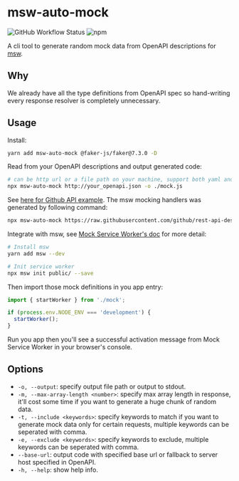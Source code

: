 # msw-auto-mock

![GitHub Workflow Status](https://img.shields.io/github/workflow/status/zoubingwu/msw-auto-mock/Test)
![npm](https://img.shields.io/npm/v/msw-auto-mock)

A cli tool to generate random mock data from OpenAPI descriptions for [msw](https://github.com/mswjs/msw).

## Why

We already have all the type definitions from OpenAPI spec so hand-writing every response resolver is completely unnecessary.

## Usage

Install:

```sh
yarn add msw-auto-mock @faker-js/faker@7.3.0 -D
```

Read from your OpenAPI descriptions and output generated code:

```sh
# can be http url or a file path on your machine, support both yaml and json.
npx msw-auto-mock http://your_openapi.json -o ./mock.js
```

See [here for Github API example](https://raw.githubusercontent.com/zoubingwu/msw-auto-mock/master/example/src/mock.js). The msw mocking handlers was generated by following command:

```sh
npx msw-auto-mock https://raw.githubusercontent.com/github/rest-api-description/main/descriptions/ghes-3.3/ghes-3.3.json --output ./example/src/mock.js
```

Integrate with msw, see [Mock Service Worker's doc](https://mswjs.io/docs/getting-started/integrate/browser) for more detail:

```sh
# Install msw
yarn add msw --dev

# Init service worker
npx msw init public/ --save
```

Then import those mock definitions in you app entry:

```js
import { startWorker } from './mock';

if (process.env.NODE_ENV === 'development') {
  startWorker();
}
```

Run you app then you'll see a successful activation message from Mock Service Worker in your browser's console.


## Options

 - `-o, --output`: specify output file path or output to stdout.
 - `-m, --max-array-length <number>`: specify max array length in response, it'll cost some time if you want to generate a huge chunk of random data.
 - `-t, --include <keywords>`: specify keywords to match if you want to generate mock data only for certain requests, multiple keywords can be seperated with comma.
 - `-e, --exclude <keywords>`: specify keywords to exclude, multiple keywords can be seperated with comma.
 - `--base-url`: output code with specified base url or fallback to server host specified in OpenAPI.
 - `-h, --help`: show help info.

